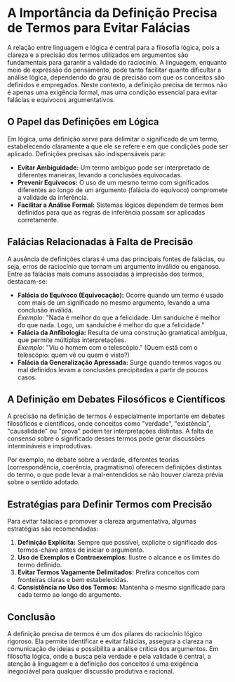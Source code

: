 # A Importância da Definição Precisa de Termos para Evitar Falácias

A relação entre linguagem e lógica é central para a filosofia lógica, pois a clareza e a precisão dos termos utilizados em argumentos são fundamentais para garantir a validade do raciocínio. A linguagem, enquanto meio de expressão do pensamento, pode tanto facilitar quanto dificultar a análise lógica, dependendo do grau de precisão com que os conceitos são definidos e empregados. Neste contexto, a definição precisa de termos não é apenas uma exigência formal, mas uma condição essencial para evitar falácias e equívocos argumentativos.

## O Papel das Definições em Lógica

Em lógica, uma definição serve para delimitar o significado de um termo, estabelecendo claramente a que ele se refere e em que condições pode ser aplicado. Definições precisas são indispensáveis para:

- **Evitar Ambiguidade:** Um termo ambíguo pode ser interpretado de diferentes maneiras, levando a conclusões equivocadas.
- **Prevenir Equívocos:** O uso de um mesmo termo com significados diferentes ao longo de um argumento (falácia do equívoco) compromete a validade da inferência.
- **Facilitar a Análise Formal:** Sistemas lógicos dependem de termos bem definidos para que as regras de inferência possam ser aplicadas corretamente.

## Falácias Relacionadas à Falta de Precisão

A ausência de definições claras é uma das principais fontes de falácias, ou seja, erros de raciocínio que tornam um argumento inválido ou enganoso. Entre as falácias mais comuns associadas à imprecisão dos termos, destacam-se:

- **Falácia do Equívoco (Equivocação):** Ocorre quando um termo é usado com mais de um significado no mesmo argumento, levando a uma conclusão inválida.  
  *Exemplo:* "Nada é melhor do que a felicidade. Um sanduíche é melhor do que nada. Logo, um sanduíche é melhor do que a felicidade."
- **Falácia da Anfibologia:** Resulta de uma construção gramatical ambígua, que permite múltiplas interpretações.  
  *Exemplo:* "Viu o homem com o telescópio." (Quem está com o telescópio: quem vê ou quem é visto?)
- **Falácia da Generalização Apressada:** Surge quando termos vagos ou mal definidos levam a conclusões precipitadas a partir de poucos casos.

## A Definição em Debates Filosóficos e Científicos

A precisão na definição de termos é especialmente importante em debates filosóficos e científicos, onde conceitos como "verdade", "existência", "causalidade" ou "prova" podem ter interpretações distintas. A falta de consenso sobre o significado desses termos pode gerar discussões intermináveis e improdutivas.

Por exemplo, no debate sobre a verdade, diferentes teorias (correspondência, coerência, pragmatismo) oferecem definições distintas do termo, o que pode levar a mal-entendidos se não houver clareza prévia sobre o sentido adotado.

## Estratégias para Definir Termos com Precisão

Para evitar falácias e promover a clareza argumentativa, algumas estratégias são recomendadas:

1. **Definição Explícita:** Sempre que possível, explicite o significado dos termos-chave antes de iniciar o argumento.
2. **Uso de Exemplos e Contraexemplos:** Ilustre o alcance e os limites do termo definido.
3. **Evitar Termos Vagamente Delimitados:** Prefira conceitos com fronteiras claras e bem estabelecidas.
4. **Consistência no Uso dos Termos:** Mantenha o mesmo significado para cada termo ao longo do argumento.

## Conclusão

A definição precisa de termos é um dos pilares do raciocínio lógico rigoroso. Ela permite identificar e evitar falácias, assegura a clareza na comunicação de ideias e possibilita a análise crítica dos argumentos. Em filosofia lógica, onde a busca pela verdade e pela validade é central, a atenção à linguagem e à definição dos conceitos é uma exigência inegociável para qualquer discussão produtiva e racional.
